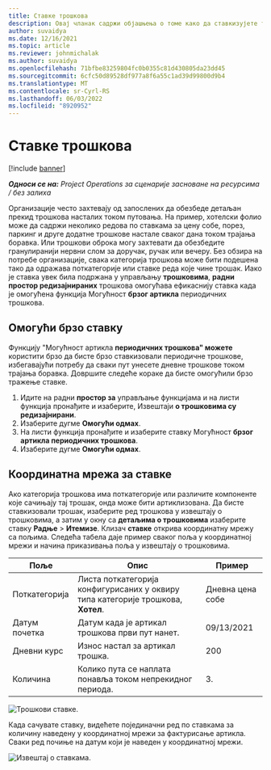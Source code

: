 ```yaml
---
title: Ставке трошкова
description: Овај чланак садржи објашњења о томе како да ставкизујете трошкове помоћу редизајнираног радног простора трошкова.
author: suvaidya
ms.date: 12/16/2021
ms.topic: article
ms.reviewer: johnmichalak
ms.author: suvaidya
ms.openlocfilehash: 71bfbe83259804fc0b0355c81d430805da23dd45
ms.sourcegitcommit: 6cfc50d89528df977a8f6a55c1ad39d99800d9b4
ms.translationtype: MT
ms.contentlocale: sr-Cyrl-RS
ms.lasthandoff: 06/03/2022
ms.locfileid: "8920952"
---
```

# <a name="expense-itemization"></a>Ставке трошкова

[!include [banner](../includes/banner.md)]

_**Односи се на:** Project Operations за сценарије засноване на ресурсима / без залиха_

Организације често захтевају од запослених да обезбеде детаљан прекид трошкова насталих током путовања. На пример, хотелски фолио може да садржи неколико редова по ставкама за цену собе, порез, паркинг и друге додатне трошкове настале сваког дана током трајања боравка. Или трошкови оброка могу захтевати да обезбедите гранулиранији нервни слом за доручак, ручак или вечеру. Без обзира на потребе организације, свака категорија трошкова може бити подешена тако да одражава поткатегорије или ставке реда које чине трошак. Иако је ставка увек била подржана у управљању **трошковима**, **радни простор редизајнираних** трошкова омогућава ефикаснију ставка када је омогућена функција Могућност **брзог артикла** периодичних трошкова.  

## <a name="enable-quick-itemization"></a>Омогући брзо ставку 

Функцију "Могућност артикла **периодичних трошкова" можете** користити брзо да бисте брзо ставкизовали периодичне трошкове, избегавајући потребу да сваки пут унесете дневне трошкове током трајања боравка. Довршите следеће кораке да бисте омогућили брзо тражење ставке.

1. Идите на радни **простор за** управљање функцијама и на листи функција пронађите и изаберите, Извештаји **о трошковима су редизајнирани**. 
2. Изаберите дугме **Омогући одмах**. 
3. На листи функција пронађите и изаберите ставку Могућност **брзог артикла периодичних трошкова**.
4. Изаберите дугме **Омогући одмах**. 

## <a name="itemization-grid"></a>Координатна мрежа за ставке 

Ако категорија трошкова има поткатегорије или различите компоненте које сачињају тај трошак, онда може бити артиклизована. Да бисте ставкизовали трошак, изаберите ред трошкова у извештају о трошковима, а затим у окну са **детаљима о трошковима** изаберите ставку **Радње** > **Итемизе**. Клизач **ставке** открива координатну мрежу са пољима. Следећа табела даје пример сваког поља у координатној мрежи и начина приказивања поља у извештају о трошковима. 

|     Поље          |     Опис                                                                                  |     Пример              |
|--------------------|--------------------------------------------------------------------------------------------------|--------------------------|
|     Поткатегорија    |     Листа поткатегорија конфигурисаних у оквиру типа категорије трошкова, **Хотел**.             |     Дневна цена собе      |
|     Датум почетка     |     Датум када је артикал трошкова први пут нанет.                                           |     09/13/2021           |
|     Дневни курс     |     Износ настал за артикал трошка.                                                    |     200                  |
|     Количина       |     Колико пута се наплата понавља током непрекидног периода.                       |     3.                    |

![Трошкови ставке.](media/Itemization%20screen%201.png)

Када сачувате ставку, видећете појединачни ред по ставкама за количину наведену у координатној мрежи за фактурисање артикла. Сваки ред почиње на датум који је наведен у координатној мрежи.

![Извештај о ставкама.](media/Itemization%20screen%202.png)

